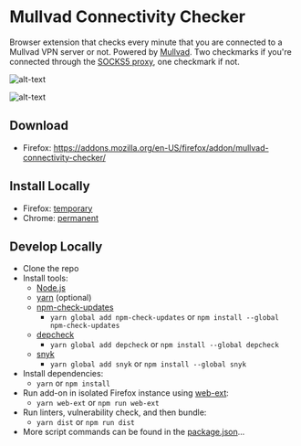 # Mullvad Connectivity Checker

Browser extension that checks every minute that you are connected to a Mullvad VPN server or not. Powered by [Mullvad](https://am.i.mullvad.net/api). Two checkmarks if you're connected through the [SOCKS5 proxy](https://mullvad.net/en/guides/socks5-proxy/), one checkmark if not.

![alt-text](https://i.imgur.com/XSOgj74.png)

![alt-text](https://i.imgur.com/n2Ij9b5.png)

## Download
* Firefox: https://addons.mozilla.org/en-US/firefox/addon/mullvad-connectivity-checker/

## Install Locally
* Firefox: [temporary](https://developer.mozilla.org/en-US/Add-ons/WebExtensions/Temporary_Installation_in_Firefox)
* Chrome: [permanent](https://superuser.com/questions/247651/how-does-one-install-an-extension-for-chrome-browser-from-the-local-file-system/247654#247654)

## Develop Locally
* Clone the repo
* Install tools:
	* [Node.js](https://nodejs.org/en/)
	* [yarn](https://yarnpkg.com/en/) (optional)
	* [npm-check-updates](https://github.com/tjunnone/npm-check-updates)
		* `yarn global add npm-check-updates` or `npm install --global npm-check-updates`
	* [depcheck](https://www.npmjs.com/package/depcheck)
		* `yarn global add depcheck` or `npm install --global depcheck`
	* [snyk](https://snyk.io)
		* `yarn global add snyk` or `npm install --global snyk`
* Install dependencies: 
	* `yarn` or `npm install`
* Run add-on in isolated Firefox instance using [web-ext](https://developer.mozilla.org/en-US/Add-ons/WebExtensions/Getting_started_with_web-ext):
	* `yarn web-ext` or `npm run web-ext`
* Run linters, vulnerability check, and then bundle:
	* `yarn dist` or `npm run dist`
* More script commands can be found in the [package.json](https://github.com/nitrohorse/mullvad-connectivity-checker/blob/master/package.json)...
